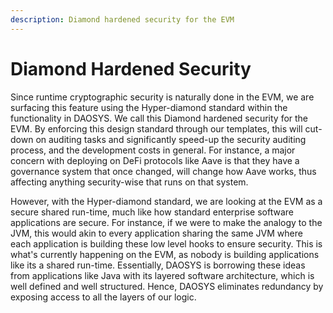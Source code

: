 ```yaml
---
description: Diamond hardened security for the EVM
---
```


# Diamond Hardened Security

Since runtime cryptographic security is naturally done in the EVM, we are surfacing this feature using the Hyper-diamond standard within the functionality in DAOSYS. We call this Diamond hardened security for the EVM. By enforcing this design standard through our templates, this will cut-down on auditing tasks and significantly speed-up the security auditing process, and the development costs in general. For instance, a major concern with deploying on DeFi protocols like Aave is that they have a governance system that once changed, will change how Aave works, thus affecting anything security-wise that runs on that system.

However, with the Hyper-diamond standard, we are looking at the EVM as a secure shared run-time, much like how standard enterprise software applications are secure. For instance, if we were to make the analogy to the JVM, this would akin to every application sharing the same JVM where each application is building these low level hooks to ensure security. This is what's currently happening on the EVM, as nobody is building applications like its a shared run-time. Essentially, DAOSYS is borrowing these ideas from applications like Java with its layered software architecture, which is well defined and well structured. Hence, DAOSYS eliminates redundancy by exposing access to all the layers of our logic.&#x20;
